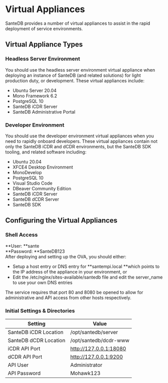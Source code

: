 # Virtual Appliances

SanteDB provides a number of virtual appliances to assist in the rapid deployment of service environments. 

## Virtual Appliance Types

### Headless Server Environment

You should use the headless server environment virtual appliance when deploying an instance of SanteDB (and related solutions) for light production duty, or development. These virtual appliances include:

* Ubuntu Server 20.04
* Mono Framework 6.2
* PostgreSQL 10
* SanteDB iCDR Server
* SanteDB Administrative Portal

### Developer Environment

You should use the developer environment virtual appliances when you need to rapidly onboard developers. These virtual appliances contain not only the SanteDB iCDR and dCDR environments, but the SanteDB SDK tooling, and related software including:

* Ubuntu 20.04
* XFCE4 Desktop Environment
* MonoDevelop 
* PostgreSQL 10
* Visual Studio Code 
* DBeaver Community Edition
* SanteDB iCDR Server
* SanteDB dCDR Server
* SanteDB SDK

## Configuring the Virtual Appliances

### **Shell Access**

**User: **sante\
**Password: **SanteDB123\
After deploying and setting up the OVA, you should either:

* Setup a host entry or DNS entry for **santempi.local **which points to the IP address of the appliance in your environment, or
* Edit the /etc/nginx/sites-available/santedb file and edit the server_name to use your own DNS entries

The service requires that port 80 and 8080 be opened to allow for administrative and API access from other hosts respectively.

### Initial Settings & Directories

| Setting               | Value                  |
| --------------------- | ---------------------- |
| SanteDB iCDR Location | /opt/santedb/server    |
| SanteDB dCDR Location | /opt/santedb/dcdr-www  |
| iCDR API Port         | http://127.0.0.1:18080 |
| dCDR API Port         | http://127.0.0.1:9200  |
| API User              | Administrator          |
| API Password          | Mohawk123              |
